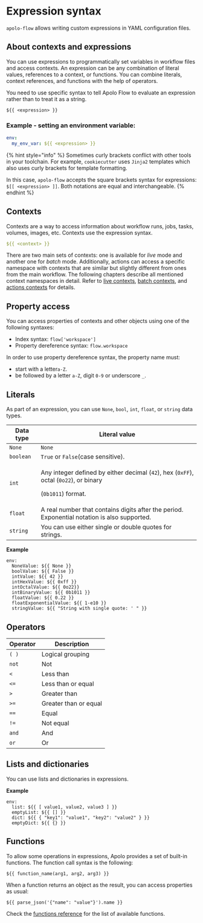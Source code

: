 # Expression syntax

`apolo-flow` allows writing custom expressions in YAML configuration files.

## About contexts and expressions

You can use expressions to programmatically set variables in workflow files and access contexts. An expression can be any combination of literal values, references to a context, or functions. You can combine literals, context references, and functions with the help of operators.

You need to use specific syntax to tell Apolo Flow to evaluate an expression rather than to treat it as a string.

```
${{ <expression> }}
```

### Example - setting an environment variable:

```yaml
env:
  my_env_var: ${{ <expression> }}
```

{% hint style="info" %}
Sometimes curly brackets conflict with other tools in your toolchain. For example, `cookiecutter` uses `Jinja2` templates which also uses curly brackets for template formatting.

In this case, `apolo-flow` accepts the square brackets syntax for expressions: `$[[ <expression> ]]`. Both notations are equal and interchangeable.
{% endhint %}

## Contexts

Contexts are a way to access information about workflow runs, jobs, tasks, volumes, images, etc. Contexts use the expression syntax.

```yaml
${{ <context> }}
```

There are two main sets of contexts: one is available for _live_ mode and another one for _batch_ mode. Additionally, actions can access a specific namespace with contexts that are similar but slightly different from ones from the main workflow. The following chapters describe all mentioned context namespaces in detail. Refer to [live contexts](live-workflow-syntax/live-contexts.md), [batch contexts](batch-workflow-syntax/batch-contexts.md), and [actions contexts](actions-syntax/live-actions-contexts.md) for details.

## Property access

You can access properties of contexts and other objects using one of the following syntaxes:

* Index syntax: `flow['workspace']`
* Property dereference syntax: `flow.workspace`

In order to use property dereference syntax, the property name must:

* start with a letter`a-Z`.
* be followed by a letter `a-Z`, digit `0-9` or underscore `_`.

## Literals

As part of an expression, you can use `None`, `bool`, `int`, `float`, or `string` data types.

| Data type | Literal value                                                                                                                                                     |
| --------- | ----------------------------------------------------------------------------------------------------------------------------------------------------------------- |
| `None`    | `None`                                                                                                                                                            |
| `boolean` | `True` or `False`(case sensitive).                                                                                                                                |
| `int`     | <p>Any integer defined by either decimal (<code>42</code>), hex (<code>0xFF</code>), octal (<code>0o22</code>), or binary</p><p>(<code>0b1011</code>) format.</p> |
| `float`   | A real number that contains digits after the period. Exponential notation is also supported.                                                                      |
| `string`  | You can use either single or double quotes for strings.                                                                                                           |

**Example**

```
env:
  NoneValue: ${{ None }}
  boolValue: ${{ False }}
  intValue: ${{ 42 }}
  intHexValue: ${{ 0xff }}
  intOctalValue: ${{ 0o22}}
  intBinaryValue: ${{ 0b1011 }}
  floatValue: ${{ 0.22 }}
  floatExponentialValue: ${{ 1-e10 }}
  stringValue: ${{ "String with single quote: ' " }}
```

## Operators

| Operator | Description           |
| -------- | --------------------- |
| `( )`    | Logical grouping      |
| `not`    | Not                   |
| `<`      | Less than             |
| `<=`     | Less than or equal    |
| `>`      | Greater than          |
| `>=`     | Greater than or equal |
| `==`     | Equal                 |
| `!=`     | Not equal             |
| `and`    | And                   |
| `or`     | Or                    |

## Lists and dictionaries

You can use lists and dictionaries in expressions.

**Example**

```
env:
  list: ${{ [ value1, value2, value3 ] }}
  emptyList: ${{ [] }}
  dict: ${{ { "key1": "value1", "key2": "value2" } }}
  emptyDict: ${{ {} }}
```

## Functions

To allow some operations in expressions, Apolo provides a set of built-in functions. The function call syntax is the following:

```
${{ function_name(arg1, arg2, arg3) }}
```

When a function returns an object as the result, you can access properties as usual:

```
${{ parse_json('{"name": "value"}').name }}
```

Check the [functions reference](../expression-functions.md) for the list of available functions.
